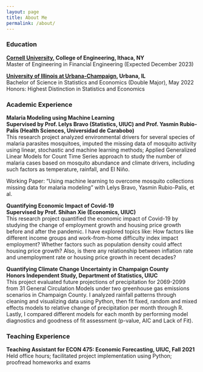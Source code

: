 ```yaml
---
layout: page
title: About Me
permalink: /about/
---
```


### Education
**[Cornell University](https://www.orie.cornell.edu/orie), College of Engineering, Ithaca, NY** \
Master of Engineering in Financial Engineering (Expected December 2023)

**[University of Illinois at Urbana-Champaign](https://illinois.edu/), Urbana, IL** \
Bachelor of Science in Statistics and Economics (Double Major), May 2022 \
Honors: Highest Distinction in Statistics and Economics


### Academic Experience

**Malaria Modeling using Machine Learning** \
**Supervised by Prof. Lelys Bravo (Statistics, UIUC) and Prof. Yasmin Rubio-Palis (Health Sciences, Universidad de Carabobo)**  \
This research project analyzed environmental drivers for several species of malaria parasites mosquitoes, imputed the missing data of mosquito activity using linear, stochastic and machine learning methods; Applied Generalized Linear Models for Count Time Series approach to study the number of malaria cases based on mosquito abundance and climate drivers, including such factors as temperature, rainfall, and El Niño.

Working Paper: “Using machine learning to overcome mosquito collections missing data for malaria modeling” with Lelys Bravo, Yasmin Rubio-Palis, et al.


**Quantifying Economic Impact of Covid-19** \
**Supervised by Prof. Shihan Xie (Economics, UIUC)** \
This research project quantified the economic impact of Covid-19 by studying the change of employment growth and housing price growth before and after the pandemic. I have explored topics like: How factors like different income groups and work-from-home difficulty index impact employment?  Whether factors such as population density could affect housing price growth? Also, is there any relationship between inflation rate and unemployment rate or housing price growth in recent decades?


**Quantifying Climate Change Uncertainty in Champaign County** \
**Honors Independent Study, Department of Statistics, UIUC** \
This project evaluated future projections of precipitation for 2069-2099 from 31 General Circulation Models under two greenhouse gas emissions scenarios in Champaign County. I analyzed rainfall patterns through cleaning and visualizing data using Python, then fit fixed, random and mixed effects models to relative change of precipitation per month through R. Lastly, I compared different models for each month by performing model diagnostics and goodness of fit assessment (p-value, AIC and Lack of Fit).


### Teaching Experience
**Teaching Assistant for ECON 475: Economic Forecasting, UIUC, Fall 2021** \
Held office hours; facilitated project implementation using Python; proofread homeworks and exams


